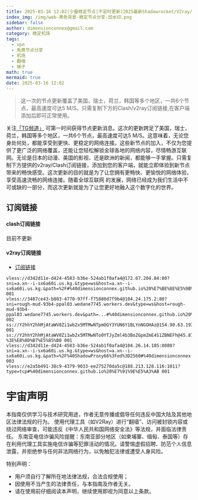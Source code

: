 ```yaml
---
title: 2025-03-16 12:02|少量稳定节点|不定时更新|2025最新Shadowrocket/V2ray/SSR/Clash免费节点高速订阅机场
index_img: /img/web-黑色背景-稳定节点分享-加水印.png
sidebar: false
author: dimensionconnex@gmail.com
category: 稳定机场
tags:
  - vpn
  - 免费节点分享
  - 机场
  - 翻墙
  - 梯子
math: true
mermaid: true
date: 2025-03-16 12:02
---
```

> 这一次的节点更新覆盖了美国，瑞士，荷兰，韩国等多个地区，一共6个节点，最高速度可达5 M/S。只需复制下方的Clash/v2ray订阅链接,在客户端添加后即可正常使用。

<!-- more -->
关注[「TG频道」](https://t.me/DCFVPN) 可第一时间获得节点更新消息。这次的更新跨足了美国，瑞士，荷兰，韩国等多个地区，一共6个节点，最高速度可达5 M/S。这意味着，无论您身处何处，都能享受到更快、更稳定的网络连接。这些新节点的加入，不仅为您提供了更广泛的网络覆盖，还能让您轻松解锁全球各地的网络内容，尽情畅游互联网。无论是日本的动漫、美国的影视、还是欧洲的新闻，都能够一手掌握。只需复制下方提供的v2ray/Clash订阅链接，添加到您的客户端，就能立即体验到新节点带来的畅快感受。这次更新的目的就是为了让您拥有更畅快、更愉悦的网络体验，享受高速流畅的网络连接。随着全球互联网
的发展，网络已经成为我们生活中不可或缺的一部分，而这次更新就是为了让您更好地融入这个数字化的世界。
<!-- 广告位 -->

<!-- 广告位 -->
## 订阅链接

#### clash订阅链接
目前不更新


#### v2ray订阅链接
- [订阅链接](https://dimensionconnex.github.io/assets/links/airport/2025-03/stable-2BABOHNM86LYVQ89.txt)
```text
vless://d342d11e-d424-4583-b36e-524ab1f0afa4@172.67.204.84:80?sni=a.xn--i-sx6a60i.us.kg.&type=ws&host=a.xn--i-sx6a60i.us.kg.&path=%2F#%40dimensionconnex.github.io%20%E7%BE%8E%E5%9B%BD 001
vless://3487ce43-b803-4770-97ff-f75880d7f9b4@104.24.175.2:80?sni=rough-mud-93b4-ppal03.wedane7745.workers.dev&type=ws&host=rough-mud-93b4-ppal03.wedane7745.workers.dev&path=...#%40dimensionconnex.github.io%20%E7%BE%8E%E5%9B%BD 002
ss://Y2hhY2hhMjAtaWV0Zi1wb2x5MTMwNTpmOGY3YUN6Y1BLYnNGOHAz@154.90.63.193:990#%40dimensionconnex.github.io%20%E9%9F%A9%E5%9B%BD 001
ss://Y2hhY2hhMjAtaWV0Zi1wb2x5MTMwNTo0YTJyZml4b3BoZGpmZmE4S1ZBNEFh@45.87.175.154:8080#%40dimensionconnex.github.io%20%E7%AB%8B%E9%99%B6%E5%AE%9B-%3E%E8%8D%B7%E5%85%B0 001
vless://d342d11e-d424-4583-b36e-524ab1f0afa4@104.26.14.185:8080?sni=a.xn--i-sx6a60i.us.kg.&type=ws&host=a.xn--i-sx6a60i.us.kg.&path=%2F%40ShadowProxy66%3Fed%3D2560#%40dimensionconnex.github.io%20%E7%BE%8E%E5%9B%BD 003
vless://e2a5b491-38c9-4379-9033-ee275270da5c@188.213.128.116:1011?type=tcp#%40dimensionconnex.github.io%20%E7%91%9E%E5%A3%AB 001
```

<!-- universe_declaration -->
# 宇宙声明
本指南仅供学习与技术研究用途，作者无意传播或倡导任何违反中国大陆及其他地区法律法规的行为。
使用代理工具（如V2Ray）进行“翻墙”、访问被封锁内容或绕过网络审查，可能违反《中华人民共和国网络安全法》等法规，并面临法律责任。
东南亚电信诈骗风险提醒：东南亚部分地区（如柬埔寨、缅甸、泰国等）存在利用代理工具实施电信诈骗等犯罪活动的情况。请警惕虚假招聘、防范个人信息泄露，并拒绝参与任何非法网络行为，以免触犯法律或遭受人身风险。

特别声明：
- 用户须自行了解所在地法律法规，合法合规使用；
- 因使用不当产生的法律责任，与本指南及作者无关。
- 请在使用前仔细阅读本声明，继续使用即视为同意以上条款。
<!-- universe_declaration -->